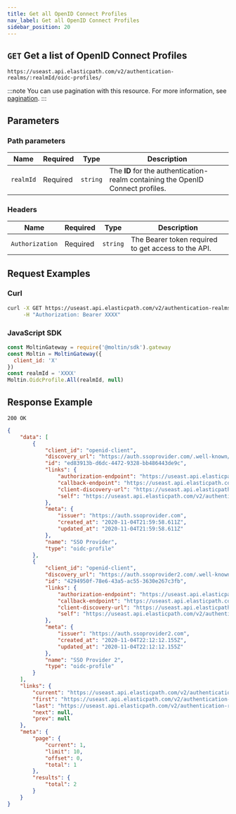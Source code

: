 ```yaml
---
title: Get all OpenID Connect Profiles
nav_label: Get all OpenID Connect Profiles
sidebar_position: 20
---
```


## `GET` Get a list of OpenID Connect Profiles

```http
https://useast.api.elasticpath.com/v2/authentication-realms/:realmId/oidc-profiles/
```

:::note
You can use pagination with this resource. For more information, see [pagination](/guides/Getting-Started/api-overview/pagination).
:::

## Parameters

### Path parameters

| Name | Required | Type | Description |
| --- | --- | --- | --- |
| `realmId` | Required | `string` | The **ID** for the authentication-realm containing the OpenID Connect profiles. |

### Headers

| Name | Required | Type | Description |
| --- | --- | --- | --- |
| `Authorization` | Required | `string` | The Bearer token required to get access to the API. |

## Request Examples

### Curl

```bash
curl -X GET https://useast.api.elasticpath.com/v2/authentication-realms/:realmId/oidc-profiles/ \
     -H "Authorization: Bearer XXXX"
```

### JavaScript SDK

```javascript
const MoltinGateway = require('@moltin/sdk').gateway
const Moltin = MoltinGateway({
  client_id: 'X'
})
const realmId = 'XXXX'
Moltin.OidcProfile.All(realmId, null)
```

## Response Example

`200 OK`

```json
{
    "data": [
        {
            "client_id": "openid-client",
            "discovery_url": "https://auth.ssoprovider.com/.well-known/openid-configuration",
            "id": "ed83913b-d6dc-4472-9328-bb486443de9c",
            "links": {
                "authorization-endpoint": "https://useast.api.elasticpath.com/oidc-idp/login/stores/88888888-4444-4333-8333-111111111111/authentication-realms/40086652-2779-45f0-8ea6-ae630dfd13cb?elasticpath_commerce_cloud_profile_id=ed83913b-d6dc-4472-9328-bb486443de9c",
                "callback-endpoint": "https://useast.api.elasticpath.com/oidc-idp/callback/stores/88888888-4444-4333-8333-111111111111/authentication-realms/40086652-2779-45f0-8ea6-ae630dfd13cb/oidc-profiles/ed83913b-d6dc-4472-9328-bb486443de9c",
                "client-discovery-url": "https://useast.api.elasticpath.com/oidc-idp/stores/88888888-4444-4333-8333-111111111111/authentication-realms/40086652-2779-45f0-8ea6-ae630dfd13cb/.well-known/openid-configuration",
                "self": "https://useast.api.elasticpath.com/v2/authentication-realms/40086652-2779-45f0-8ea6-ae630dfd13cb/oidc-profiles/ed83913b-d6dc-4472-9328-bb486443de9c"
            },
            "meta": {
                "issuer": "https://auth.ssoprovider.com",
                "created_at": "2020-11-04T21:59:58.611Z",
                "updated_at": "2020-11-04T21:59:58.611Z"
            },
            "name": "SSO Provider",
            "type": "oidc-profile"
        },
        {
            "client_id": "openid-client",
            "discovery_url": "https://auth.ssoprovider2.com/.well-known/openid-configuration",
            "id": "4294950f-78e6-43a5-ac55-3630e267c3fb",
            "links": {
                "authorization-endpoint": "https://useast.api.elasticpath.com/oidc-idp/login/stores/88888888-4444-4333-8333-111111111111/authentication-realms/40086652-2779-45f0-8ea6-ae630dfd13cb?elasticpath_commerce_cloud_profile_id=4294950f-78e6-43a5-ac55-3630e267c3fb",
                "callback-endpoint": "https://useast.api.elasticpath.com/oidc-idp/callback/stores/88888888-4444-4333-8333-111111111111/authentication-realms/40086652-2779-45f0-8ea6-ae630dfd13cb/oidc-profiles/4294950f-78e6-43a5-ac55-3630e267c3fb",
                "client-discovery-url": "https://useast.api.elasticpath.com/oidc-idp/stores/88888888-4444-4333-8333-111111111111/authentication-realms/40086652-2779-45f0-8ea6-ae630dfd13cb/.well-known/openid-configuration",
                "self": "https://useast.api.elasticpath.com/v2/authentication-realms/40086652-2779-45f0-8ea6-ae630dfd13cb/oidc-profiles/4294950f-78e6-43a5-ac55-3630e267c3fb"
            },
            "meta": {
                "issuer": "https://auth.ssoprovider2.com",
                "created_at": "2020-11-04T22:12:12.155Z",
                "updated_at": "2020-11-04T22:12:12.155Z"
            },
            "name": "SSO Provider 2",
            "type": "oidc-profile"
        }
    ],
    "links": {
        "current": "https://useast.api.elasticpath.com/v2/authentication-realms/40086652-2779-45f0-8ea6-ae630dfd13cb/oidc-profiles/?page%5Blimit%5D=10&page%5Boffset%5D=0",
        "first": "https://useast.api.elasticpath.com/v2/authentication-realms/40086652-2779-45f0-8ea6-ae630dfd13cb/oidc-profiles/?page%5Blimit%5D=10&page%5Boffset%5D=0",
        "last": "https://useast.api.elasticpath.com/v2/authentication-realms/40086652-2779-45f0-8ea6-ae630dfd13cb/oidc-profiles/?page%5Blimit%5D=10&page%5Boffset%5D=0",
        "next": null,
        "prev": null
    },
    "meta": {
        "page": {
            "current": 1,
            "limit": 10,
            "offset": 0,
            "total": 1
        },
        "results": {
            "total": 2
        }
    }
}
```
